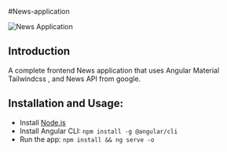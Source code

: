 #News-application

![News Application](https://i.ibb.co/WHnfKQd/Screenshot-from-2023-02-08-12-54-44.png)

## Introduction
A complete frontend News application that uses Angular Material Tailwindcss , and News API from google.

## Installation and Usage:
- Install [Node.js](https://nodejs.org/en/download/)
- Install Angular CLI: `npm install -g @angular/cli`
- Run the app: `npm install && ng serve -o`
